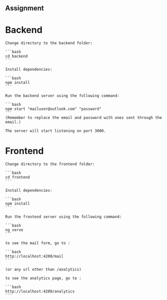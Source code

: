 ## Assignment 

# Backend

    Change directory to the backend folder:

    ```bash
    cd backend
    ```

    Install dependencies:

    ```bash
    npm install
    ```

    Run the backend server using the following command:
    
    ```bash
    npm start "mailuser@outlook.com" "password"
    ```
    (Remember to replace the email and password with ones sent through the email.)

    The server will start listening on port 3000.

    


# Frontend


    Change directory to the frontend folder:

    ```bash
    cd frontend
    ```

    Install dependencies:

    ```bash
    npm install
    ```

    Run the frontend server using the following command:

    ```bash
    ng serve
    ```

    to see the mail form, go to :
    
    ```bash
    http://localhost:4200/mail
    ```

    (or any url other than /analytics)

    to see the analytics page, go to :

    ```bash
    http://localhost:4200/analytics
    ```


